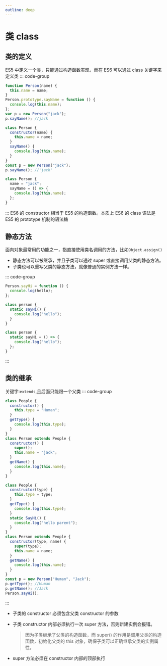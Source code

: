 ```yaml
---
outline: deep
---
```


# 类 class

## 类的定义

ES5 中定义一个类，只能通过构造函数实现，而在 ES6 可以通过 class 关键字来定义类
::: code-group

```js [ES5]
function Person(name) {
  this.name = name;
}
Person.prototype.sayName = function () {
  console.log(this.name);
};
var p = new Person("jack");
p.sayName(); //jack
```

```js [ES6]
class Person {
  constructor(name) {
    this.name = name;
  }
  sayName() {
    console.log(this.name);
  }
}
const p = new Person("jack");
p.sayName(); //'jack'
```

```js [ES7]
class Person {
  name = "jack";
  sayName = () => {
    console.log(this.name);
  };
}
```

:::
ES6 的 constructor 相当于 ES5 的构造函数。本质上 ES6 的 class 语法是 ES5 的 prototype 机制的语法糖

## 静态方法

面向对象最常用的功能之一，指直接使用类名调用的方法，比如`Object.assign()`

- 静态方法可以被继承，并且子类可以通过 super 或直接调用父类的静态方法。
- 子类也可以重写父类的静态方法，就像普通的实例方法一样。

::: code-group

```js [ES5]
Person.sayHi = function () {
  console.log(hello);
};
```

```js [ES6]
class person {
  static sayHi() {
    console.log("hello");
  }
}
```

```js [ES7]
class person {
  static sayHi = () => {
    console.log("hello");
  };
}
```

:::

## 类的继承

关键字:`extends`,且后面只能跟一个父类
::: code-group

```js [无参数]
class People {
  constructor() {
    this.type = "Human";
  }
  getType() {
    console.log(this.type);
  }
}
class Person extends People {
  constructor() {
    super();
    this.name = "jack";
  }
  getName() {
    console.log(this.name);
  }
}
```

```js [带参数]
class People {
  constructor(type) {
    this.type = type;
  }
  getType() {
    console.log(this.type);
  }
  static SayHi() {
    console.log("hello parent");
  }
}
class Person extends People {
  constructor(type, name) {
    super(type);
    this.name = name;
  }
  getName() {
    console.log(this.name);
  }
}
const p = new Person("Human", "Jack");
p.getType(); //Human
p.getName(); //Jack
Person.sayHi();
```

:::

- 子类的 constructor 必须包含父类 constructor 的参数
- 子类 constructor 内部必须执行一次 super 方法，否则新建实例会报错。

  > 因为子类继承了父类的构造函数，而 super() 的作用是调用父类的构造函数，初始化父类的 this 对象，确保子类可以正确继承父类的实例属性。

- super 方法必须在 constructor 内部的顶部执行
